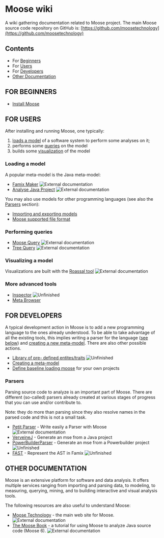 # Moose wiki  <!-- omit in toc -->

A wiki gathering documentation related to Moose project.
The main Moose source code repository on GitHub is: [https://github.com/moosetechnology](https://github.com/moosetechnology)

## Contents  <!-- omit in toc -->

- For [Beginners](#for-beginners)
- For [Users](#for-users)
- For [Developers](#for-developers)
- [Other Documentation](#other-documentation)

## FOR BEGINNERS

- [Install Moose](Beginners/InstallMoose.md)

## FOR USERS

After installing and running Moose, one typically:

1. [loads a model](#loading-a-model) of a software system to perform some analyses on it;
1. performs some [queries](#performing-queries) on the model
1. builds some [visualization](#visualizing-a-model) of the model

### Loading a model

A popular meta-model is the Java meta-model:

- [Famix Maker](https://github.com/moosetechnology/Moose-Easy)
  ![External documentation](https://img.shields.io/badge/-External%20Documentation-blue)
- [Analyse Java Project](https://fuhrmanator.github.io/2019/07/29/AnalyzingJavaWithMoose.html)
  ![External documentation](https://img.shields.io/badge/-External%20Documentation-blue)

You may also use models for other programming languages (see also the [Parsers](#Parsers) section):

- [Importing and exporting models](Users/ImportingAndExportingModels.md)
- [Moose supported file format](./Users/fileFormat.md)

### Performing queries

- [Moose Query](https://moosequery.ferlicot.fr/)
  ![External documentation](https://img.shields.io/badge/-External%20Documentation-blue)
- [Tree Query](https://github.com/juliendelplanque/TreeQuery)
  ![External documentation](https://img.shields.io/badge/-External%20Documentation-blue)

### Visualizing a model

Visualizations are built with the [Roassal tool](https://github.com/ObjectProfile/Roassal3.git)
  ![External documentation](https://img.shields.io/badge/-External%20Documentation-blue)

### More advanced tools

- [Inspector](Users/inspector/inspector.md) ![Unfinished](https://img.shields.io/badge/Progress-Unfinished-yellow)
- [Meta Browser](Users/metaBrowser.md)

## FOR DEVELOPERS

A typical development action in Moose is to add a new programming language to the ones already understood.
To be able to take advantage of all the existing tools, this implies writing a parser for the language ([see below](#Parsers)) and [creating a new meta-model](Developers/CreateNewMetamodel.md).
There are also other possible actions.

- [Library of pre- defined entites/traits](Developers/predefinedEntities.md)
  ![Unfinished](https://img.shields.io/badge/Progress-Unfinished-yellow)
- [Creating a meta-model](Developers/CreateNewMetamodel.md)
- [Define baseline loading moose](Developers/DefineBaselineLoadingMoose.md) for your own projects

### Parsers

Parsing source code to analyze is an important part of Moose.
There are different (so-called) parsers already created at various stages of progress that you can use and/or contribute to.

Note: they do more than parsing since they also resolve names in the parsed code and this is not a small task.

- [Petit Parser](https://github.com/moosetechnology/PetitParser) - Write easily a Parser with Moose 
  ![External documentation](https://img.shields.io/badge/-External%20Documentation-blue)
- [VerveineJ](Developers/Parsers/VerveineJ.md) - Generate an mse from a Java project
- [PowerBuilderParser](Developers/Parsers/PowerBuilderParser.md) - Generate an mse from a Powerbuilder project
  ![Unfinished](https://img.shields.io/badge/Progress-Unfinished-yellow)
- [FAST](Developers/Parsers/FAST.md) - Represent the AST in Famix
![Unfinished](https://img.shields.io/badge/Progress-Unfinished-yellow)

## OTHER DOCUMENTATION

Moose is an extensive platform for software and data analysis.
It offers multiple services ranging from importing and parsing data, to modeling, to measuring, querying, mining, and to building interactive and visual analysis tools. 

The following resources are also useful to understand Moose:

- [Moose Technology](http://moosetechnology.org/) - the main web site for Moose.
  ![External documentation](https://img.shields.io/badge/-External%20Documentation-blue)
- [The Moose Book](http://themoosebook.org/) - a tutorial for using Moose to analyze Java source code (Moose 6).
  ![External documentation](https://img.shields.io/badge/-External%20Documentation-blue)
